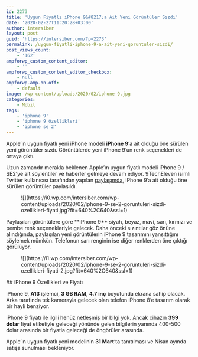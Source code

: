 ```yaml
---
id: 2273
title: 'Uygun Fiyatlı iPhone 9&#8217;a Ait Yeni Görüntüler Sızdı'
date: '2020-02-27T11:20:28+03:00'
author: intersiber
layout: post
guid: 'https://intersiber.com/?p=2273'
permalink: /uygun-fiyatli-iphone-9-a-ait-yeni-goruntuler-sizdi/
post_views_count:
    - '162'
ampforwp_custom_content_editor:
    - ''
ampforwp_custom_content_editor_checkbox:
    - null
ampforwp-amp-on-off:
    - default
image: /wp-content/uploads/2020/02/iphone-9.jpg
categories:
    - Mobil
tags:
    - 'iphone 9'
    - 'iphone 9 özellikleri'
    - 'iphone se 2'
---
```


Apple’ın uygun fiyatlı yeni iPhone modeli **iPhone 9**‘a ait olduğu öne sürülen yeni görüntüler sızdı. Görüntülerde yeni iPhone 9’un renk seçenekleri de ortaya çıktı.

Uzun zamandır merakla beklenen Apple’ın uygun fiyatlı modeli iPhone 9 / SE2’ye ait söylentiler ve haberler gelmeye devam ediyor. 9TechEleven isimli Twitter kullanıcısı tarafından yapılan [paylaşımda](https://twitter.com/9techeleven/status/1231993768502579200), iPhone 9’a ait olduğu öne sürülen görüntüler paylaşıldı.

<figure class="wp-block-image size-large">![](https://i0.wp.com/intersiber.com/wp-content/uploads/2020/02/iphone-9-se-2-goruntuleri-sizdi-ozellikleri-fiyati.jpg?fit=640%2C640&ssl=1)</figure>Paylaşılan görüntülere göre **iPhone 9** siyah, beyaz, mavi, sarı, kırmızı ve pembe renk seçenekleriyle gelecek. Daha önceki sızıntılar göz önüne alındığında, paylaşılan yeni görüntülerin iPhone 9 tasarımını yansıttığını söylemek mümkün. Telefonun sarı renginin ise diğer renklerden öne çıktığı görülüyor.

<figure class="wp-block-image size-large">![](https://i1.wp.com/intersiber.com/wp-content/uploads/2020/02/iphone-9-se-2-goruntuleri-sizdi-ozellikleri-fiyati-2.jpg?fit=640%2C640&ssl=1)</figure>## iPhone 9 Özellikleri ve Fiyatı 

iPhone 9, **A13** işlemci, **3 GB RAM**, **4.7 inç** boyutunda ekrana sahip olacak. Arka tarafında tek kamerayla gelecek olan telefon iPhone 8’e tasarım olarak bir hayli benziyor.

iPhone 9 fiyatı ile ilgili henüz netleşmiş bir bilgi yok. Ancak cihazın **399 dolar** fiyat etiketiyle geleceği yönünde gelen bilgilerin yanında 400-500 dolar arasında bir fiyatla geleceği de öngörüler arasında.

Apple’ın uygun fiyatlı yeni modelinin **31 Mart**‘ta tanıtılması ve Nisan ayında satışa sunulması bekleniyor.